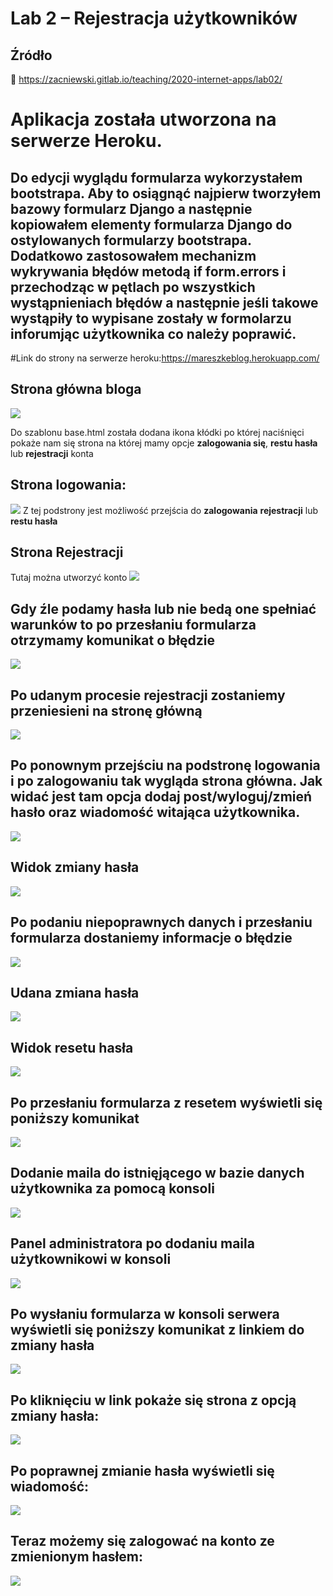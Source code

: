 # Lab 2 – Rejestracja użytkowników

## Źródło
🔗 https://zacniewski.gitlab.io/teaching/2020-internet-apps/lab02/

# Aplikacja została utworzona na serwerze Heroku.
## Do edycji wyglądu formularza wykorzystałem bootstrapa. Aby to osiągnąć najpierw tworzyłem bazowy formularz Django a następnie kopiowałem elementy formularza Django do ostylowanych formularzy bootstrapa. Dodatkowo zastosowałem mechanizm wykrywania błędów metodą **if form.errors** i przechodząc w pętlach po wszystkich wystąpnieniach błędów a następnie jeśli takowe wystąpiły to wypisane zostały w formolarzu inforumjąc użytkownika co należy poprawić.
#Link do strony na serwerze heroku:https://mareszkeblog.herokuapp.com/

## Strona główna bloga
![](https://github.com/Reszke97/aplikacje-internetowe-Reszke-185ic/blob/master/lab2/zrzuty/1.PNG)

Do szablonu base.html została dodana ikona kłódki po której naciśnięci pokaże nam się strona na której mamy opcje **zalogowania się**, **restu hasła** lub **rejestracji** konta

## Strona logowania:
![](https://github.com/Reszke97/aplikacje-internetowe-Reszke-185ic/blob/master/lab2/zrzuty/2.PNG)
Z tej podstrony jest możliwość przejścia do **zalogowania** **rejestracji** lub **restu hasła**

## Strona Rejestracji
Tutaj można utworzyć konto
![](https://github.com/Reszke97/aplikacje-internetowe-Reszke-185ic/blob/master/lab2/zrzuty/3.PNG)

## Gdy źle podamy hasła lub nie bedą one spełniać warunków to po przesłaniu formularza otrzymamy komunikat o błędzie
![](https://github.com/Reszke97/aplikacje-internetowe-Reszke-185ic/blob/master/lab2/zrzuty/7.PNG)

## Po udanym procesie rejestracji zostaniemy przeniesieni na stronę główną
![](https://github.com/Reszke97/aplikacje-internetowe-Reszke-185ic/blob/master/lab2/zrzuty/5.PNG)

## Po ponownym przejściu na podstronę logowania i po zalogowaniu tak wygląda strona główna. Jak widać jest tam opcja **dodaj post/wyloguj/zmień hasło** oraz wiadomość witająca użytkownika.
![](https://github.com/Reszke97/aplikacje-internetowe-Reszke-185ic/blob/master/lab2/zrzuty/11.PNG)

## Widok zmiany hasła
![](https://github.com/Reszke97/aplikacje-internetowe-Reszke-185ic/blob/master/lab2/zrzuty/12.PNG)

## Po podaniu niepoprawnych danych i przesłaniu formularza dostaniemy informacje o błędzie
![](https://github.com/Reszke97/aplikacje-internetowe-Reszke-185ic/blob/master/lab2/zrzuty/13.PNG)

## Udana zmiana hasła
![](https://github.com/Reszke97/aplikacje-internetowe-Reszke-185ic/blob/master/lab2/zrzuty/14.PNG)

## Widok resetu hasła
![](https://github.com/Reszke97/aplikacje-internetowe-Reszke-185ic/blob/master/lab2/zrzuty/15.PNG)

## Po przesłaniu formularza z resetem wyświetli się poniższy komunikat
![](https://github.com/Reszke97/aplikacje-internetowe-Reszke-185ic/blob/master/lab2/zrzuty/16.PNG)

## Dodanie maila do istnięjącego w bazie danych użytkownika za pomocą konsoli
![](https://github.com/Reszke97/aplikacje-internetowe-Reszke-185ic/blob/master/lab2/zrzuty/17.PNG)

## Panel administratora po dodaniu maila użytkownikowi w konsoli
![](https://github.com/Reszke97/aplikacje-internetowe-Reszke-185ic/blob/master/lab2/zrzuty/18.PNG)

## Po wysłaniu formularza w konsoli serwera wyświetli się poniższy komunikat z linkiem do zmiany hasła
![](https://github.com/Reszke97/aplikacje-internetowe-Reszke-185ic/blob/master/lab2/zrzuty/19.PNG)

## Po kliknięciu w link pokaże się strona z opcją zmiany hasła:
![](https://github.com/Reszke97/aplikacje-internetowe-Reszke-185ic/blob/master/lab2/zrzuty/20.PNG)

## Po poprawnej zmianie hasła wyświetli się wiadomość:
![](https://github.com/Reszke97/aplikacje-internetowe-Reszke-185ic/blob/master/lab2/zrzuty/22.PNG)

## Teraz możemy się zalogować na konto ze zmienionym hasłem:
![](https://github.com/Reszke97/aplikacje-internetowe-Reszke-185ic/blob/master/lab2/zrzuty/23.PNG)

